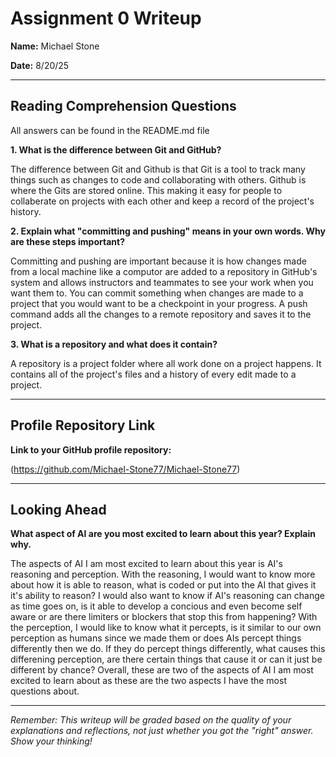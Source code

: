 # Assignment 0 Writeup

**Name:** Michael Stone 

**Date:** 8/20/25

---

## Reading Comprehension Questions
All answers can be found in the README.md file

**1. What is the difference between Git and GitHub?**

The difference between Git and Github is that Git is a tool to track many things such as changes to code and collaborating with others. Github is where the Gits are stored online. This making it easy for people to collaberate on projects with each other and keep a record of the project's history.

**2. Explain what "committing and pushing" means in your own words. Why are these steps important?**

Committing and pushing are important because it is how changes made from a local machine like a computor are added to a repository in GitHub's system and allows instructors and teammates to see your work when you want them to. You can commit something when changes are made to a project that you would want to be a checkpoint in your progress.  A push command adds all the changes to a remote repository and saves it to the project.

**3. What is a repository and what does it contain?**

A repository is a project folder where all work done on a project happens. It contains all of the project's files and a history of every edit made to a project.

---

## Profile Repository Link

**Link to your GitHub profile repository:** 

(https://github.com/Michael-Stone77/Michael-Stone77)

---

## Looking Ahead

**What aspect of AI are you most excited to learn about this year? Explain why.**

The aspects of AI I am most excited to learn about this year is AI's reasoning and perception.  With the reasoning, I would want to know more about how it is able to reason, what is coded or put into the AI that gives it it's ability to reason? I would also want to know if AI's reasoning can change as time goes on, is it able to develop a concious and even become self aware or are there limiters or blockers that stop this from happening?  With the perception, I would like to know what it percepts, is it similar to our own perception as humans since we made them or does AIs percept things differently then we do. If they do percept things differently, what causes this differening perception, are there certain things that cause it or can it just be different by chance?  Overall, these are two of the aspects of AI I am most excited to learn about as these are the two aspects I have the most questions about.

---

*Remember: This writeup will be graded based on the quality of your explanations and reflections, not just whether you got the "right" answer. Show your thinking!*

